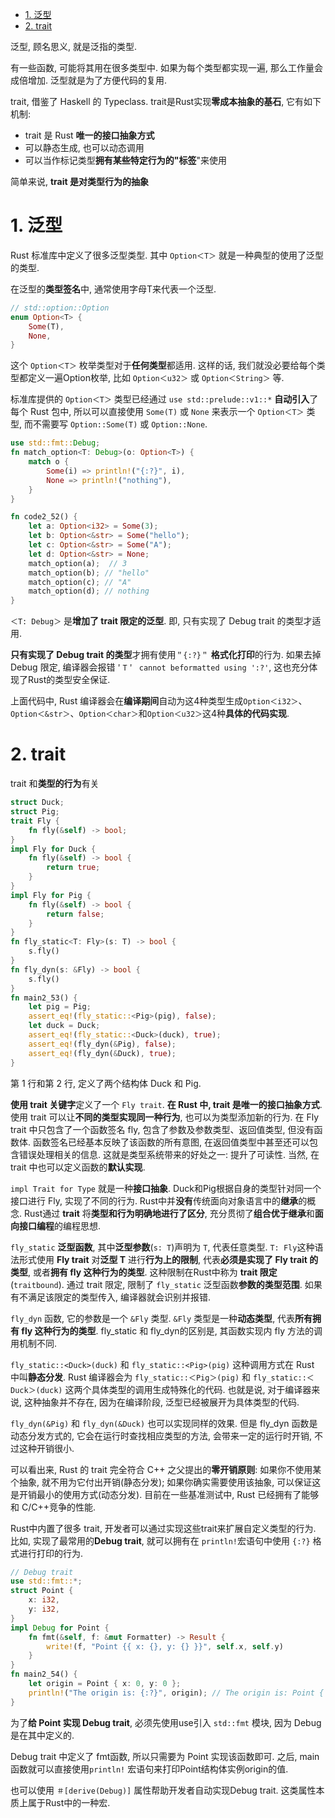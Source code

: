 
<!-- @import "[TOC]" {cmd="toc" depthFrom=1 depthTo=6 orderedList=false} -->

<!-- code_chunk_output -->

- [1. 泛型](#1-泛型)
- [2. trait](#2-trait)

<!-- /code_chunk_output -->

泛型, 顾名思义, 就是泛指的类型. 

有一些函数, 可能将其用在很多类型中. 如果为每个类型都实现一遍, 那么工作量会成倍增加. 泛型就是为了方便代码的复用.

trait, 借鉴了 Haskell 的 Typeclass. trait是Rust实现**零成本抽象的基石**, 它有如下机制:

* trait 是 Rust **唯一的接口抽象方式**
* 可以静态生成, 也可以动态调用
* 可以当作标记类型**拥有某些特定行为的"标签**"来使用

简单来说, **trait 是对类型行为的抽象**

# 1. 泛型

Rust 标准库中定义了很多泛型类型. 其中 `Option＜T＞` 就是一种典型的使用了泛型的类型.

在泛型的**类型签名**中, 通常使用字母T来代表一个泛型. 

```rust
// std::option::Option
enum Option<T> {
    Some(T),
    None,
}
```

这个 `Option＜T＞` 枚举类型对于**任何类型**都适用. 这样的话, 我们就没必要给每个类型都定义一遍Option枚举, 比如 `Option＜u32＞` 或 `Option＜String＞` 等.

标准库提供的 `Option＜T＞` 类型已经通过 `use std::prelude::v1::*` **自动引入**了每个 Rust 包中, 所以可以直接使用 `Some(T)` 或 `None` 来表示一个 `Option＜T＞` 类型, 而不需要写 `Option::Some(T)` 或 `Option::None`. 

```rust
use std::fmt::Debug;
fn match_option<T: Debug>(o: Option<T>) {
	match o {
	    Some(i) => println!("{:?}", i),
	    None => println!("nothing"),
	}
}

fn code2_52() {
	let a: Option<i32> = Some(3);
	let b: Option<&str> = Some("hello");
	let c: Option<&str> = Some("A");
	let d: Option<&str> = None;
	match_option(a);  // 3
	match_option(b); // "hello"
	match_option(c); // "A"
	match_option(d); // nothing
}
```

`＜T: Debug＞` 是**增加了 trait 限定的泛型**. 即, 只有实现了 Debug trait 的类型才适用.

**只有实现了 Debug trait 的类型**才拥有使用`＂{:?}＂` **格式化打印**的行为. 如果去掉 Debug 限定, 编译器会报错`＇T＇ cannot beformatted using ':?'`, 这也充分体现了Rust的类型安全保证.

上面代码中, Rust 编译器会在**编译期间**自动为这4种类型生成`Option＜i32＞`、`Option＜&str＞`、`Option＜char＞`和`Option＜u32＞`这4种**具体的代码实现**. 

# 2. trait

trait 和**类型的行为**有关

```rust
struct Duck;
struct Pig;
trait Fly {
	fn fly(&self) -> bool;
}
impl Fly for Duck {
	fn fly(&self) -> bool {
		return true;
	}
}
impl Fly for Pig {
	fn fly(&self) -> bool {
		return false;
	}
}
fn fly_static<T: Fly>(s: T) -> bool {
	s.fly()
}
fn fly_dyn(s: &Fly) -> bool {
	s.fly()
}
fn main2_53() {
	let pig = Pig;
	assert_eq!(fly_static::<Pig>(pig), false);
	let duck = Duck;
	assert_eq!(fly_static::<Duck>(duck), true);
	assert_eq!(fly_dyn(&Pig), false);
	assert_eq!(fly_dyn(&Duck), true);
}
```

第 1 行和第 2 行, 定义了两个结构体 Duck 和 Pig.

**使用 trait 关键字**定义了一个 `Fly trait`. **在 Rust 中, trait 是唯一的接口抽象方式**. 使用 trait 可以让**不同的类型实现同一种行为**, 也可以为类型添加新的行为. 在 Fly trait 中只包含了一个函数签名 fly, 包含了参数及参数类型、返回值类型, 但没有函数体. 函数签名已经基本反映了该函数的所有意图, 在返回值类型中甚至还可以包含错误处理相关的信息. 这就是类型系统带来的好处之一: 提升了可读性. 当然, 在 trait 中也可以定义函数的**默认实现**. 

`impl Trait for Type` 就是一种**接口抽象**. Duck和Pig根据自身的类型针对同一个接口进行 Fly, 实现了不同的行为. Rust中并**没有**传统面向对象语言中的**继承**的概念. Rust通过 **trait** 将**类型和行为明确地进行了区分**, 充分贯彻了**组合优于继承**和**面向接口编程**的编程思想. 

`fly_static` **泛型函数**, 其中**泛型参数**(`s: T`)声明为 `T`, 代表任意类型. `T: Fly`这种语法形式使用 **Fly trait** 对**泛型 T** 进行**行为上的限制**, 代表**必须是实现了 Fly trait 的类型**, 或者**拥有 fly 这种行为的类型**. 这种限制在Rust中称为 **trait 限定**(`traitbound`). 通过 trait 限定, 限制了 `fly_static` 泛型函数**参数的类型范围**. 如果有不满足该限定的类型传入, 编译器就会识别并报错. 

`fly_dyn` 函数, 它的参数是一个 `&Fly` 类型. `&Fly` 类型是一种**动态类型**, 代表**所有拥有 fly 这种行为的类型**. fly_static 和 fly_dyn的区别是, 其函数实现内 fly 方法的调用机制不同. 

`fly_static::<Duck>(duck)` 和 `fly_static::<Pig>(pig)` 这种调用方式在 Rust 中叫**静态分发**. Rust 编译器会为 `fly_static::＜Pig＞(pig)` 和 `fly_static::＜Duck＞(duck)` 这两个具体类型的调用生成特殊化的代码. 也就是说, 对于编译器来说, 这种抽象并不存在, 因为在编译阶段, 泛型已经被展开为具体类型的代码. 

`fly_dyn(&Pig)` 和 `fly_dyn(&Duck)` 也可以实现同样的效果. 但是 fly_dyn 函数是动态分发方式的, 它会在运行时查找相应类型的方法, 会带来一定的运行时开销, 不过这种开销很小. 

可以看出来, Rust 的 trait 完全符合 C++ 之父提出的**零开销原则**: 如果你不使用某个抽象, 就不用为它付出开销(静态分发); 如果你确实需要使用该抽象, 可以保证这是开销最小的使用方式(动态分发). 目前在一些基准测试中, Rust 已经拥有了能够和 C/C++竞争的性能. 

Rust中内置了很多 trait, 开发者可以通过实现这些trait来扩展自定义类型的行为. 比如, 实现了最常用的**Debug trait**, 就可以拥有在 `println!`宏语句中使用 `{:?}` 格式进行打印的行为.

```rust
// Debug trait
use std::fmt::*;
struct Point {
	x: i32,
	y: i32,
}
impl Debug for Point {
	fn fmt(&self, f: &mut Formatter) -> Result {
		write!(f, "Point {{ x: {}, y: {} }}", self.x, self.y)
	}
}
fn main2_54() {
	let origin = Point { x: 0, y: 0 };
	println!("The origin is: {:?}", origin); // The origin is: Point { x: 0, y: 0 }
}
```

为了**给 Point 实现 Debug trait**, 必须先使用use引入 `std::fmt` 模块, 因为 Debug是在其中定义的. 

Debug trait 中定义了 fmt函数, 所以只需要为 Point 实现该函数即可. 之后, main 函数就可以直接使用`println!` 宏语句来打印Point结构体实例origin的值.

也可以使用 `＃[derive(Debug)]` 属性帮助开发者自动实现Debug trait. 这类属性本质上属于Rust中的一种宏.